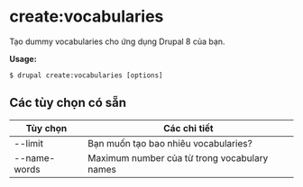 # create:vocabularies
Tạo dummy vocabularies cho ứng dụng Drupal 8 của bạn.

**Usage:**
```
$ drupal create:vocabularies [options] 
```

## Các tùy chọn có sẵn
Tùy chọn | Các chi tiết
-------|-------------
--limit | Bạn muốn tạo bao nhiêu vocabularies?
--name-words | Maximum number của từ trong vocabulary names
